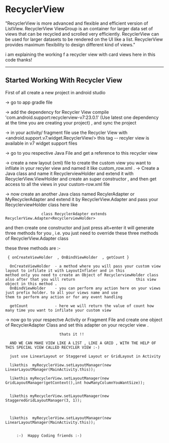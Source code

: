 # RecyclerView

"RecyclerView is more advanced and flexible and efficient version of ListView.
RecyclerView ViewGroup is an container for larger data set of views that can be recycled and scrolled very efficiently.
RecyclerView can be used for larger datasets to be rendered on the UI like a list. RecyclerView provides maximum 
flexibility to design different kind of views."


i am explaining the working f a recycler view with card views here in this code thanks!

----------------------------------
Started Working With Recycler View 
----------------------------------

First of all create a new project in android studio 

-> go to app gradle file 

-> add the dependency for Recycler View    compile 'com.android.support:recyclerview-v7:23.0.1'  (Use latest one dependency at      the time you are creating your project) , and sync the project

-> in your activity/ fragment file use the Recycler View  with   <android.support.v7.widget.RecyclerView/> this tag  -- recyler 
  view is available in v7 widget support files 
  
-> go to you respective Java File and get a reference to this recycler view 

-> create a new layout (xml) file to create the custom view you want to infilate in your recyler view and named it like           custom_row.xml .
-> Create a Java class and name it RecyclerviewHolder and extend it with RecyclerView.ViewHolder  and create an  super            constructor , and then get access to all the views in your custom-row.xml file 

-> now create an another Java class named RecylerAdapter or MyRecyclerAdapter and extend it by RecyclerView.Adapter and pass your RecyclerviewHolder class here like 

                    class RecyclerAdapter extends RecyclerView.Adapter<RecyclerviewHolder>  

and then 
  create one constructor and  just press alt+enter 
  it will generate three methods for you , i.e. 
                                        you just need to override these three methods of RecyclerView.Adapter class 
                                                                   
  these three methods are :- 
  
     { onCreateViewHolder  , OnBindViewHolder  , getCount }
      
      OnCreateViewHolder  - a method where you will pass your custom view layout to infilate it with LayoutInflater and in this                         method only you need to create an Object of RecyclerviewHolder class also after that you will return                           this view object in this method .
      OnBindViewHolder    - you can perform any action here on your views just prefix holder. to all your views name and use                               them to perform any action or for any event handling
      
      getCount            - here we will return the value of count how many time you want to infilate your custom view 
      
->    now go to your respectve Activity or Fragment File and create one object of RecyclerAdapter Class and set this adapter on        your recycler view .

                            thats it !! 
                            
      AND WE CAN MAKE VIEW LIKE A LIST , LIKE A GRID , WITH THE HELP OF THIS SPECIAL VIEW CALLED RECYCLER VIEW :-) 
      
      just use LinearLayout or Staggered Layout or GridLayout in Activity 
      
      likethis  myRecyclerView.setLayoutManager(new LinearLayoutManager(MainActivity.this));
    
      likethis myRecyclerView.setLayoutManager(new GridLayoutManager(getContext(),int howManyColumnYouWantSize));
      
      
      likethis myRecyclerView.setLayoutManager(new StaggeredGridLayoutManager(3, 1));
      

     
      likethis  myRecyclerView.setLayoutManager(new LinearLayoutManager(MainActivity.this));

      
         :-)  Happy Coding friends :-) 
